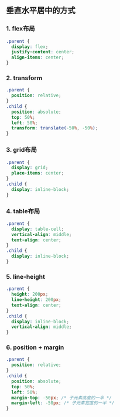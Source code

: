 ## 垂直水平居中的方式

### 1. flex布局

```css
.parent {
  display: flex;
  justify-content: center;
  align-items: center;
}
```

### 2. transform

```css
.parent {
  position: relative;
}
.child {
  position: absolute;
  top: 50%;
  left: 50%;
  transform: translate(-50%, -50%);
}
```

### 3. grid布局

```css
.parent {
  display: grid;
  place-items: center;
}
.child {
  display: inline-block;
}
```

### 4. table布局

```css
.parent {
  display: table-cell;
  vertical-align: middle;
  text-align: center;
}
.child {
  display: inline-block;
}
```

### 5. line-height

```css
.parent {
  height: 200px;
  line-height: 200px;
  text-align: center;
}
.child {
  display: inline-block;
  vertical-align: middle;
}
```

### 6. position + margin

```css
.parent {
  position: relative;
}
.child {
  position: absolute;
  top: 50%;
  left: 50%;
  margin-top: -50px; /* 子元素高度的一半 */
  margin-left: -50px; /* 子元素宽度的一半 */
}
```
